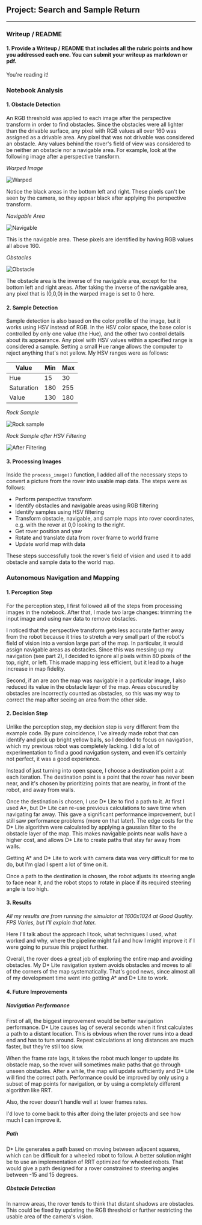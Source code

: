 ## Project: Search and Sample Return
---

[warped]: writeup/warped.jpg 
[obstacle]: writeup/obstacle.jpg 
[navigable]: writeup/navigable.jpg 
[sample]: writeup/sample.jpg
[sample_threshed]: writeup/sample_threshed.jpg

### Writeup / README

#### 1. Provide a Writeup / README that includes all the rubric points and how you addressed each one.  You can submit your writeup as markdown or pdf.  

You're reading it!

### Notebook Analysis
#### 1. Obstacle Detection
An RGB threshold was applied to each image after the perspective transform in order to find obstacles. Since the obstacles 
were all lighter than the drivable surface, any pixel with RGB values all over 160 was assigned as a drivable area. Any
pixel that was not drivable was considered an obstacle. Any values behind the rover's field of view was considered to be
 neither an obstacle nor a navigable area. For example, look at the following image after a perspective transform. 
 
 *Warped Image*
 
 ![Warped][warped]
 
 
 Notice the black areas in the bottom left and right. These pixels can't be seen by the camera, so they appear black after 
 applying the perspective transform.
 
 *Navigable Area*
 
 ![Navigable]
 
 This is the navigable area. These pixels are identified by having RGB values all above 160.
 
 *Obstacles*
 
 ![Obstacle]
 
 The obstacle area is the inverse of the navigable area, except for the bottom left and right areas. After taking the 
 inverse of the navigable area, any pixel that is (0,0,0) in the warped image is set to 0 here.
 
 

#### 2. Sample Detection
Sample detection is also based on the color profile of the image, but it works using HSV instead of RGB. In the HSV 
color space, the base color is controlled by only one value (the Hue), and the other two control details about its appearance.
Any pixel with HSV values within a specified range is considered a sample. Setting a small Hue range allows the computer
 to reject anything that's not yellow. My HSV ranges were as follows:
 
| Value | Min | Max |
|-------|-----|-----|
| Hue   | 15  | 30  |
|Saturation| 180 | 255|
|Value| 130 | 180 |

*Rock Sample*

![Rock sample][sample]

*Rock Sample after HSV Filtering*

![After Filtering][sample_threshed]

#### 3. Processing Images
Inside the `process_image()` function, I added all of the necessary steps to convert a picture from the rover into usable
map data. The steps were as follows:
- Perform perspective transform
- Identify obstacles and navigable areas using RGB filtering
- Identify samples using HSV filtering
- Transform obstacle, navigable, and sample maps into rover coordinates, e.g. with the rover at 0,0 looking to the right.
- Get rover position and yaw
- Rotate and translate data from rover frame to world frame
- Update world map with data

These steps successfully took the rover's field of vision and used it to add obstacle and sample data to the world map.

### Autonomous Navigation and Mapping

#### 1. Perception Step
For the perception step, I first followed all of the steps from processing images in the notebook. After that, I made 
two large changes: trimming the input image and using nav data to remove obstacles.

I noticed that the perspective transform gets less accurate farther away from the robot because it tries to stretch a 
very small part of the robot's field of vision into a version large part of the map. In particular, it would 
assign navigable areas as obstacles. Since this was messing up my navigation (see part 2), I decided to ignore all pixels
within 80 pixels of the top, right, or left. This made mapping less efficient, but it lead to a huge increase in map
fidelity.

Second, if an are aon the map was navigable in a particular image, I also reduced its value in the obstacle layer of the map.
Areas obscured by obstacles are incorrectly counted as obstacles, so this was my way to correct the map after seeing an 
area from the other side. 

#### 2. Decision Step

Unlike the perception step, my decision step is very different from the example code. By pure coincidence, I've already made
robot that can identify and pick up bright yellow balls, so I decided to focus on navigation, which my previous robot was
completely lacking. I did a lot of experimentation to find a good navigation system, and even it's certainly not perfect,
it was a good experience.

Instead of just turning into open space, I choose a destination point a at each iteration. The destination point is a point
that the rover has never been near, and it's chosen by prioritizing points that are nearby, in front of the robot, and 
away from walls.

Once the destination is chosen, I use D* Lite to find a path to it. At first I used A*, but D* Lite can re-use previous
calculations to save time when navigating far away. This gave a significant performance improvement, but I still saw 
performance problems (more on that later). The edge costs for the D* Lite algorithm were calculated by applying a gaussian 
filter to the obstacle layer of the map. This makes navigable points near walls have a higher cost, and allows D* Lite to
create paths that stay far away from walls.

Getting A* and D* Lite to work with camera data was very difficult for me to do, but I'm glad I spent a lot of time on it.

Once a path to the destination is chosen, the robot adjusts its steering angle to face near it, and the robot stops to 
rotate in place if its required steering angle is too high.


#### 3. Results  

*All my results are from running the simulator at 1600x1024 at Good Quality. FPS Varies, but I'll explain that later.*

Here I'll talk about the approach I took, what techniques I used, what worked and why, where the pipeline might fail and how I might improve it if I were going to pursue this project further.  

Overall, the rover does a great job of exploring the entire map and avoiding obstacles. My D* Lite navigation system 
avoids obstacles and moves to all of the corners of the map systematically. That's good news, since almost all of my 
development time went into getting A* and D* Lite to work.

#### 4. Future Improvements

##### Navigation Performance
First of all, the biggest improvement would be better navigation performance. D* Lite causes lag of several seconds when 
it first calculates a path to a distant location. This is obvious when the rover runs into a dead end and has to turn 
around. Repeat calculations at long distances are much faster, but they're still too slow.

When the frame rate lags, it takes the robot much longer to update its obstacle map, so the rover will sometimes make 
paths that go through unseen obstacles. After a while, the map will update sufficiently and D* Lite will find the correct
path. Performance could be improved by only using a subset of map points for navigation, or by using a completely different
algorithm like RRT.

Also, the rover doesn't handle well at lower frames rates.

I'd love to come back to this after doing the later projects and see how much I can improve it.

##### Path
D* Lite generates a path based on moving between adjacent squares, which can be difficult
for a wheeled robot to follow. A better solution might be to use an implementation of RRT optimized for wheeled robots. 
That would give a path designed for a rover constrained to steering angles between -15 and 15 degrees.

##### Obstacle Detection
In narrow areas, the rover tends to think that distant shadows are obstacles. This could be fixed by updating the RGB 
threshold or further restricting the usable area of the camera's vision.

